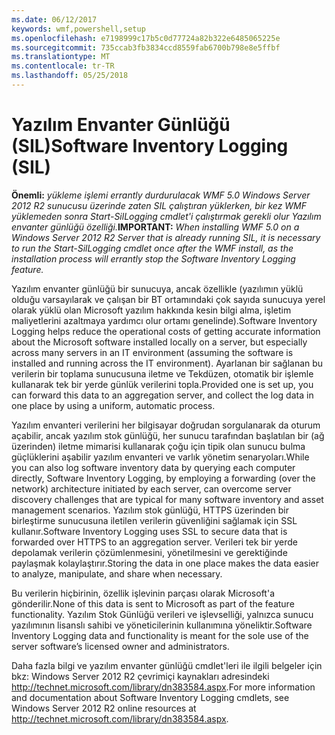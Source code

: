 ```yaml
---
ms.date: 06/12/2017
keywords: wmf,powershell,setup
ms.openlocfilehash: e7198999c17b5c0d77724a82b322e6485065225e
ms.sourcegitcommit: 735ccab3fb3834ccd8559fab6700b798e8e5ffbf
ms.translationtype: MT
ms.contentlocale: tr-TR
ms.lasthandoff: 05/25/2018
---
```

# <a name="software-inventory-logging-sil"></a><span data-ttu-id="6276c-102">Yazılım Envanter Günlüğü (SIL)</span><span class="sxs-lookup"><span data-stu-id="6276c-102">Software Inventory Logging (SIL)</span></span>

<span data-ttu-id="6276c-103">**Önemli:** *yükleme işlemi errantly durdurulacak WMF 5.0 Windows Server 2012 R2 sunucusu üzerinde zaten SIL çalıştıran yüklerken, bir kez WMF yüklemeden sonra Start-SilLogging cmdlet'i çalıştırmak gerekli olur Yazılım envanter günlüğü özelliği.*</span><span class="sxs-lookup"><span data-stu-id="6276c-103">**IMPORTANT:** *When installing WMF 5.0 on a Windows Server 2012 R2 Server that is already running SIL, it is necessary to run the Start-SilLogging cmdlet once after the WMF install, as the installation process will errantly stop the Software Inventory Logging feature.*</span></span>

<span data-ttu-id="6276c-104">Yazılım envanter günlüğü bir sunucuya, ancak özellikle (yazılımın yüklü olduğu varsayılarak ve çalışan bir BT ortamındaki çok sayıda sunucuya yerel olarak yüklü olan Microsoft yazılım hakkında kesin bilgi alma, işletim maliyetlerini azaltmaya yardımcı olur ortamı genelinde).</span><span class="sxs-lookup"><span data-stu-id="6276c-104">Software Inventory Logging helps reduce the operational costs of getting accurate information about the Microsoft software installed locally on a server, but especially across many servers in an IT environment (assuming the software is installed and running across the IT environment).</span></span> <span data-ttu-id="6276c-105">Ayarlanan bir sağlanan bu verilerin bir toplama sunucusuna iletme ve Tekdüzen, otomatik bir işlemle kullanarak tek bir yerde günlük verilerini topla.</span><span class="sxs-lookup"><span data-stu-id="6276c-105">Provided one is set up, you can forward this data to an aggregation server, and collect the log data in one place by using a uniform, automatic process.</span></span>

<span data-ttu-id="6276c-106">Yazılım envanteri verilerini her bilgisayar doğrudan sorgulanarak da oturum açabilir, ancak yazılım stok günlüğü, her sunucu tarafından başlatılan bir (ağ üzerinden) iletme mimarisi kullanarak çoğu için tipik olan sunucu bulma güçlüklerini aşabilir yazılım envanteri ve varlık yönetim senaryoları.</span><span class="sxs-lookup"><span data-stu-id="6276c-106">While you can also log software inventory data by querying each computer directly, Software Inventory Logging, by employing a forwarding (over the network) architecture initiated by each server, can overcome server discovery challenges that are typical for many software inventory and asset management scenarios.</span></span> <span data-ttu-id="6276c-107">Yazılım stok günlüğü, HTTPS üzerinden bir birleştirme sunucusuna iletilen verilerin güvenliğini sağlamak için SSL kullanır.</span><span class="sxs-lookup"><span data-stu-id="6276c-107">Software Inventory Logging uses SSL to secure data that is forwarded over HTTPS to an aggregation server.</span></span> <span data-ttu-id="6276c-108">Verileri tek bir yerde depolamak verilerin çözümlenmesini, yönetilmesini ve gerektiğinde paylaşmak kolaylaştırır.</span><span class="sxs-lookup"><span data-stu-id="6276c-108">Storing the data in one place makes the data easier to analyze, manipulate, and share when necessary.</span></span>

<span data-ttu-id="6276c-109">Bu verilerin hiçbirinin, özellik işlevinin parçası olarak Microsoft'a gönderilir.</span><span class="sxs-lookup"><span data-stu-id="6276c-109">None of this data is sent to Microsoft as part of the feature functionality.</span></span> <span data-ttu-id="6276c-110">Yazılım Stok Günlüğü verileri ve işlevselliği, yalnızca sunucu yazılımının lisanslı sahibi ve yöneticilerinin kullanımına yöneliktir.</span><span class="sxs-lookup"><span data-stu-id="6276c-110">Software Inventory Logging data and functionality is meant for the sole use of the server software’s licensed owner and administrators.</span></span>

<span data-ttu-id="6276c-111">Daha fazla bilgi ve yazılım envanter günlüğü cmdlet'leri ile ilgili belgeler için bkz: Windows Server 2012 R2 çevrimiçi kaynakları adresindeki <http://technet.microsoft.com/library/dn383584.aspx>.</span><span class="sxs-lookup"><span data-stu-id="6276c-111">For more information and documentation about Software Inventory Logging cmdlets, see Windows Server 2012 R2 online resources at <http://technet.microsoft.com/library/dn383584.aspx>.</span></span>
